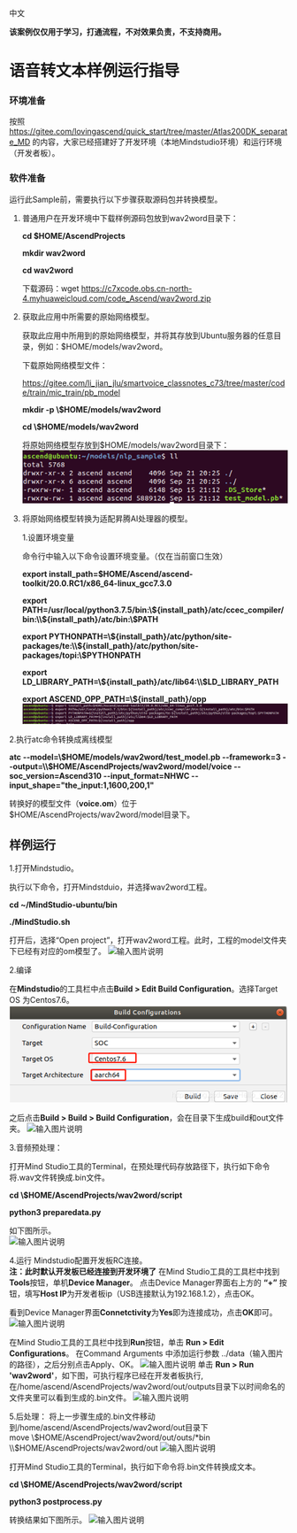中文

**该案例仅仅用于学习，打通流程，不对效果负责，不支持商用。**

# 语音转文本样例运行指导

### 环境准备

按照 https://gitee.com/lovingascend/quick_start/tree/master/Atlas200DK_separate_MD 的内容，大家已经搭建好了开发环境（本地Mindstudio环境）和运行环境（开发者板）。

### 软件准备

运行此Sample前，需要执行以下步骤获取源码包并转换模型。

1. 普通用户在开发环境中下载样例源码包放到wav2word目录下：

   **cd $HOME/AscendProjects**

   **mkdir wav2word**

   **cd wav2word**

   下载源码：wget https://c7xcode.obs.cn-north-4.myhuaweicloud.com/code_Ascend/wav2word.zip

2. 获取此应用中所需要的原始网络模型。

   获取此应用中所用到的原始网络模型，并将其存放到Ubuntu服务器的任意目录，例如：$HOME/models/wav2word。

   下载原始网络模型文件：

   https://gitee.com/li_jian_jlu/smartvoice_classnotes_c73/tree/master/code/train/mic_train/pb_model

   **mkdir -p \\$HOME/models/wav2word**

   **cd \\$HOME/models/wav2word**

   将原始网络模型存放到$HOME/models/wav2word目录下：
    ![](figures/软件准备1.png "软件准备1")  

3. 将原始网络模型转换为适配昇腾AI处理器的模型。

   1.设置环境变量

   命令行中输入以下命令设置环境变量。（仅在当前窗口生效）


   **export install_path=\$HOME/Ascend/ascend-toolkit/20.0.RC1/x86_64-linux_gcc7.3.0**  

   **export PATH=/usr/local/python3.7.5/bin:\\${install_path}/atc/ccec_compiler/bin:\\${install_path}/atc/bin:\\$PATH**  

   **export PYTHONPATH=\\${install_path}/atc/python/site-packages/te:\\${install_path}/atc/python/site-packages/topi:\\$PYTHONPATH**  

   **export LD_LIBRARY_PATH=\\${install_path}/atc/lib64:\\$LD_LIBRARY_PATH**  

   **export ASCEND_OPP_PATH=\\${install_path}/opp**  
    ![](figures/软件准备2.png "软件准备2")  
   
2.执行atc命令转换成离线模型
   
**atc --model=\\$HOME/models/wav2word/test_model.pb --framework=3 --output=\\$HOME/AscendProjects/wav2word/model/voice --soc_version=Ascend310 --input_format=NHWC --input_shape="the_input:1,1600,200,1"**
   
转换好的模型文件（**voice.om**）位于$HOME/AscendProjects/wav2word/model目录下。

##  样例运行

1.打开Mindstudio。

执行以下命令，打开Mindstduio，并选择wav2word工程。

**cd ~/MindStudio-ubuntu/bin**

**./MindStudio.sh**

打开后，选择“Open project”，打开wav2word工程。此时，工程的model文件夹下已经有对应的om模型了。
    ![输入图片说明](https://images.gitee.com/uploads/images/2020/0925/103950_66be0263_7985487.png "屏幕截图.png")



2.编译

在**Mindstudio**的工具栏中点击**Build > Edit Build Configuration**。选择Target OS 为Centos7.6。
    ![](figures/样例运行3.png "样例运行3")  

之后点击**Build > Build > Build Configuration**，会在目录下生成build和out文件夹。
    ![输入图片说明](https://images.gitee.com/uploads/images/2020/0925/104033_7b53ee57_7985487.png "屏幕截图.png") 



3.音频预处理：

打开Mind Studio工具的Terminal，在预处理代码存放路径下，执行如下命令将.wav文件转换成.bin文件。

**cd \\$HOME/AscendProjects/wav2word/script**

**python3 preparedata.py**

 如下图所示。     
![输入图片说明](https://images.gitee.com/uploads/images/2020/0925/104131_431af1bb_7985487.png "屏幕截图.png") 



4.运行
Mindstudio配置开发板RC连接。       
**注：此时默认开发板已经连接到开发环境了**
在Mind Studio工具的工具栏中找到**Tools**按钮，单机**Device Manager**。
点击Device Manager界面右上方的 **“+”** 按钮，填写**Host IP**为开发者板ip（USB连接默认为192.168.1.2），点击OK。

看到Device Manager界面**Connetctivity**为**Yes**即为连接成功，点击**OK**即可。
   ![输入图片说明](https://images.gitee.com/uploads/images/2020/0925/104202_430853c4_7985487.png "屏幕截图.png")

在Mind Studio工具的工具栏中找到**Run**按钮，单击 **Run > Edit Configurations**。
在Command Arguments 中添加运行参数 ../data（输入图片的路径），之后分别点击Apply、OK。
    ![输入图片说明](https://images.gitee.com/uploads/images/2020/0925/104221_3b1b1743_7985487.png "屏幕截图.png")
单击 **Run > Run 'wav2word'**，如下图，可执行程序已经在开发者板执行,在/home/ascend/AscendProjects/wav2word/out/outputs目录下以时间命名的文件夹里可以看到生成的.bin文件。
   ![输入图片说明](https://images.gitee.com/uploads/images/2020/0925/104254_ae867f61_7985487.png "屏幕截图.png")



5.后处理：
将上一步骤生成的.bin文件移动到/home/ascend/AscendProjects/wav2word/out目录下     
move \\$HOME/AscendProject/wav2word/out/outs/*bin \\$HOME/AscendProjects/wav2word/out
   ![输入图片说明](https://images.gitee.com/uploads/images/2020/0925/104310_acf2479d_7985487.png "屏幕截图.png")

打开Mind Studio工具的Terminal，执行如下命令将.bin文件转换成文本。

**cd \\$HOME/AscendProjects/wav2word/script**

**python3 postprocess.py**

转换结果如下图所示。
   ![输入图片说明](https://images.gitee.com/uploads/images/2020/0925/104327_21294c9d_7985487.png "屏幕截图.png")